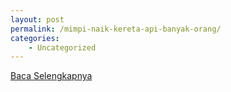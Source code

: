 ```yaml
---
layout: post
permalink: /mimpi-naik-kereta-api-banyak-orang/
categories:
    - Uncategorized
---
```


[Baca Selengkapnya](/03)